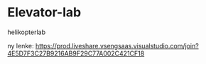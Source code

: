 # Elevator-lab
helikopterlab

ny lenke:
https://prod.liveshare.vsengsaas.visualstudio.com/join?4E5D7F3C27B9216AB9F29C77A002C421CF18

